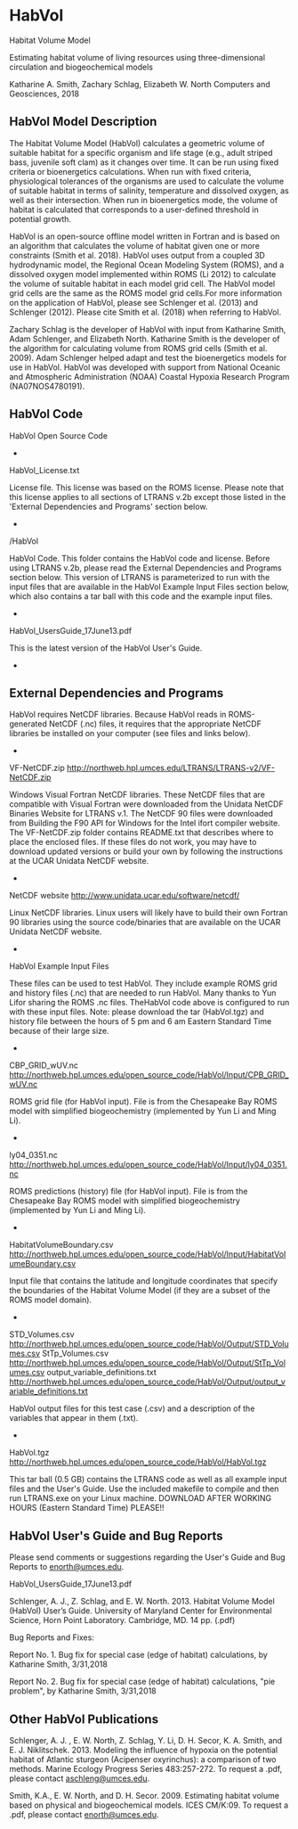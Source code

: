 # HabVol
Habitat Volume Model

Estimating habitat volume of living resources using three-dimensional circulation and biogeochemical models

Katharine A. Smith, Zachary Schlag, Elizabeth W. North
Computers and Geosciences, 2018

HabVol Model Description
-----------------------------------------------------------------------------------------------------
The Habitat Volume Model (HabVol) calculates a geometric volume of suitable habitat for a specific organism and life stage (e.g., adult striped bass, juvenile soft clam) as it changes over time. It can be run using fixed criteria or bioenergetics calculations. When run with fixed criteria, physiological tolerances of the organisms are used to calculate the volume of suitable habitat in terms of salinity, temperature and dissolved oxygen, as well as their intersection. When run in bioenergetics mode, the volume of habitat is calculated that corresponds to a user-defined threshold in potential growth.

HabVol is an open-source offline model written in Fortran and is based on an algorithm that calculates the volume of habitat given one or more constraints (Smith et al. 2018). HabVol uses output from a coupled 3D hydrodynamic model, the Regional Ocean Modeling System (ROMS), and a dissolved oxygen model implemented within ROMS (Li 2012) to calculate the volume of suitable habitat in each model grid cell. The HabVol model grid cells are the same as the ROMS model grid cells.For more information on the application of HabVol, please see Schlenger et al. (2013) and Schlenger (2012). Please cite Smith et al. (2018) when referring to HabVol. 

Zachary Schlag is the developer of HabVol with input from Katharine Smith, Adam Schlenger, and Elizabeth North. Katharine Smith is the developer of the algorithm for calculating volume from ROMS grid cells (Smith et al. 2009). Adam Schlenger helped adapt and test the bioenergetics models for use in HabVol. HabVol was developed with support from National Oceanic and Atmospheric Administration (NOAA) Coastal Hypoxia Research Program (NA07NOS4780191). 


HabVol Code
---------------------------------------------------------------------------------------------------------
HabVol Open Source Code

-
HabVol_License.txt

License file. This license was based on the ROMS license. Please note that this license applies to all sections of LTRANS v.2b except those listed in the 'External Dependencies and Programs' section below. 

-
/HabVol

HabVol Code. This folder contains the HabVol code and license. Before using LTRANS v.2b, please read the External Dependencies and Programs section below. This version of LTRANS is parameterized to run with the input files that are available in the HabVol Example Input Files section below, which also contains a tar ball with this code and the example input files.

-
HabVol_UsersGuide_17June13.pdf

This is the latest version of the HabVol User's Guide.


-
External Dependencies and Programs
----------------------------------------------------------------------------------------------------------
HabVol requires NetCDF libraries. Because HabVol reads in ROMS-generated NetCDF (.nc) files, it requires that the appropriate NetCDF libraries be installed on your computer (see files and links below).

-
VF-NetCDF.zip
http://northweb.hpl.umces.edu/LTRANS/LTRANS-v2/VF-NetCDF.zip

Windows Visual Fortran NetCDF libraries. These NetCDF files that are compatible with Visual Fortran were downloaded from the Unidata NetCDF Binaries Website for LTRANS v.1. The NetCDF 90 files were downloaded from Building the F90 API for Windows for the Intel ifort compiler website. The VF-NetCDF.zip folder contains README.txt that describes where to place the enclosed files. If these files do not work, you may have to download updated versions or build your own by following the instructions at the UCAR Unidata NetCDF website. 

-
NetCDF website
http://www.unidata.ucar.edu/software/netcdf/

Linux NetCDF libraries. Linux users will likely have to build their own Fortran 90 libraries using the source code/binaries that are available on the UCAR Unidata NetCDF website. 


-
HabVol Example Input Files

These files can be used to test HabVol. They include example ROMS grid and history files (.nc) that are needed to run HabVol. Many thanks to Yun Lifor sharing the ROMS .nc files. TheHabVol code above is configured to run with these input files. Note: please download the tar (HabVol.tgz) and history file between the hours of 5 pm and 6 am Eastern Standard Time because of their large size.

-
CBP_GRID_wUV.nc
http://northweb.hpl.umces.edu/open_source_code/HabVol/Input/CPB_GRID_wUV.nc

ROMS grid file (for HabVol input). File is from the Chesapeake Bay ROMS model with simplified biogeochemistry (implemented by Yun Li and Ming Li). 

-
ly04_0351.nc
http://northweb.hpl.umces.edu/open_source_code/HabVol/Input/ly04_0351.nc

ROMS predictions (history) file (for HabVol input). File is from the Chesapeake Bay ROMS model with simplified biogeochemistry (implemented by Yun Li and Ming Li). 

-
HabitatVolumeBoundary.csv	
http://northweb.hpl.umces.edu/open_source_code/HabVol/Input/HabitatVolumeBoundary.csv

Input file that contains the latitude and longitude coordinates that specify the boundaries of the Habitat Volume Model (if they are a subset of the ROMS model domain).

-
STD_Volumes.csv
http://northweb.hpl.umces.edu/open_source_code/HabVol/Output/STD_Volumes.csv
StTp_Volumes.csv
http://northweb.hpl.umces.edu/open_source_code/HabVol/Output/StTp_Volumes.csv
output_variable_definitions.txt
http://northweb.hpl.umces.edu/open_source_code/HabVol/Output/output_variable_definitions.txt

HabVol output files for this test case (.csv) and a description of the variables that appear in them (.txt).

-
HabVol.tgz
http://northweb.hpl.umces.edu/open_source_code/HabVol/HabVol.tgz

This tar ball (0.5 GB) contains the LTRANS code as well as all example input files and the User's Guide. Use the included makefile to compile and then run LTRANS.exe on your Linux machine. DOWNLOAD AFTER WORKING HOURS (Eastern Standard Time) PLEASE!!



HabVol User's Guide and Bug Reports 
-----------------------------------------------------------------------------------
Please send comments or suggestions regarding the User's Guide and Bug Reports to enorth@umces.edu. 


HabVol_UsersGuide_17June13.pdf

Schlenger, A. J., Z. Schlag, and E. W. North. 2013. Habitat Volume Model (HabVol) User’s Guide. University of Maryland Center for Environmental Science, Horn Point Laboratory. Cambridge, MD. 14 pp. (.pdf)


Bug Reports and Fixes:

Report No. 1.
Bug fix for special case (edge of habitat) calculations, by Katharine Smith, 3/31,2018

Report No. 2. 
Bug fix for special case (edge of habitat) calculations, "pie problem", by Katharine Smith, 3/31,2018

 
 
Other HabVol Publications
-------------------------------------------------------------------------------------------------------------------

Schlenger, A. J. , E. W. North, Z. Schlag, Y. Li, D. H. Secor, K. A. Smith, and E. J. Niklitschek. 2013. Modeling the influence of hypoxia on the potential habitat of Atlantic sturgeon (Acipenser oxyrinchus): a comparison of two methods. Marine Ecology Progress Series 483:257-272. To request a .pdf, please contact aschleng@umces.edu.

Smith, K.A., E. W. North, and D. H. Secor. 2009. Estimating habitat volume based on physical and biogeochemical models. ICES CM/K:09. To request a .pdf, please contact enorth@umces.edu.
